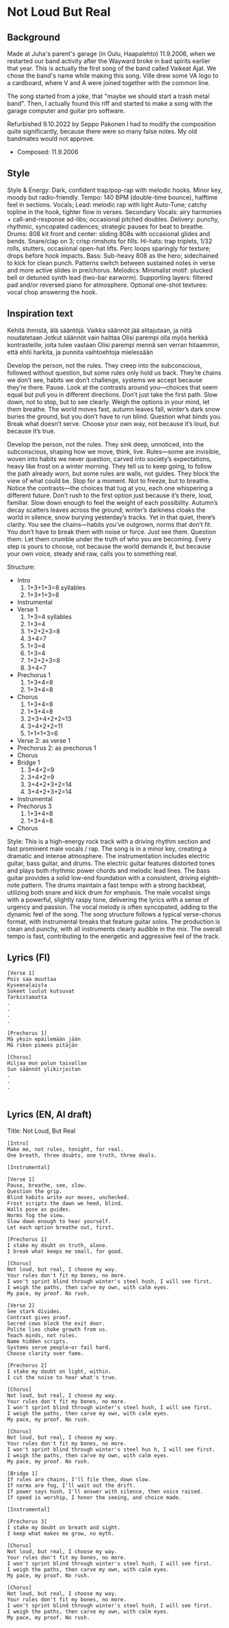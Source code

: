 # Not Loud But Real

## Background
Made at Juha's parent's garage (in Oulu, Haapalehto) 11.9.2006, when we restarted our band activity after the Wayward broke in bad spirits earlier that year. This is actually the first song of the band called Vaikeat Ajat. We chose the band's name while making this song. Ville drew some VA logo to a cardboard, where V and A were joined together with the common line.

The song started from a joke, that "maybe we should start a trash metal band". Then, I actually found this riff and started to make a song with the garage computer and guitar pro software.

Refurbished 9.10.2022 by Seppo Pakonen
I had to modify the composition quite significantly, because there were so many false notes. My old bandmates would not approve.

- Composed: 11.9.2006


## Style
Style & Energy: Dark, confident trap/pop-rap with melodic hooks. Minor key, moody but radio-friendly.
Tempo: 140 BPM (double-time bounce), halftime feel in sections.
Vocals; Lead: melodic rap with light Auto-Tune; catchy topline in the hook, tighter flow in verses.
Secondary Vocals: airy harmonies + call-and-response ad-libs; occasional pitched doubles.
Delivery: punchy, rhythmic, syncopated cadences; strategic pauses for beat to breathe.
Drums: 808 kit front and center: sliding 808s with occasional glides and bends.
Snare/clap on 3; crisp rimshots for fills.
Hi-hats: trap triplets, 1/32 rolls, stutters, occasional open-hat lifts.
Perc loops sparingly for texture; drops before hook impacts.
Bass: Sub-heavy 808 as the hero; sidechained to kick for clean punch.
Patterns switch between sustained notes in verse and more active slides in pre/chorus.
Melodics: Minimalist motif: plucked bell or detuned synth lead (two-bar earworm).
Supporting layers: filtered pad and/or reversed piano for atmosphere.
Optional one-shot textures: vocal chop answering the hook.


## Inspiration text

Kehitä ihmistä, älä sääntöjä.
Vaikka säännöt jää alitajutaan, ja niitä noudatetaan
Jotkut säännöt vain haittaa
Olisi parempi olla myös herkkä kontrasteille, joita tulee vastaan
Olisi parempi mennä sen verran hitaammin, että ehtii harkita, ja punnita vaihtoehtoja mielessään

Develop the person, not the rules. They creep into the subconscious, followed without question, but some rules only hold us back. They’re chains we don’t see, habits we don’t challenge, systems we accept because they’re there. Pause. Look at the contrasts around you—choices that seem equal but pull you in different directions. Don’t just take the first path. Slow down, not to stop, but to see clearly. Weigh the options in your mind, let them breathe. The world moves fast, autumn leaves fall, winter’s dark snow buries the ground, but you don’t have to run blind. Question what binds you. Break what doesn’t serve. Choose your own way, not because it’s loud, but because it’s true.

Develop the person, not the rules. They sink deep, unnoticed, into the subconscious, shaping how we move, think, live. Rules—some are invisible, woven into habits we never question, carved into society’s expectations, heavy like frost on a winter morning. They tell us to keep going, to follow the path already worn, but some rules are walls, not guides. They block the view of what could be. Stop for a moment. Not to freeze, but to breathe. Notice the contrasts—the choices that tug at you, each one whispering a different future. Don’t rush to the first option just because it’s there, loud, familiar. Slow down enough to feel the weight of each possibility. Autumn’s decay scatters leaves across the ground; winter’s darkness cloaks the world in silence, snow burying yesterday’s tracks. Yet in that quiet, there’s clarity. You see the chains—habits you’ve outgrown, norms that don’t fit. You don’t have to break them with noise or force. Just see them. Question them. Let them crumble under the truth of who you are becoming. Every step is yours to choose, not because the world demands it, but because your own voice, steady and raw, calls you to something real.



Structure:
- Intro
	1. 1+3+1+3=8 syllables
	2. 1+3+1+3=8
- Instrumental
- Verse 1
	1. 1+3=4 syllables
	2. 1+3=4
	3. 1+2+2+3=8
	4. 3+4=7
	5. 1+3=4
	6. 1+3=4
	7. 1+2+2+3=8
	8. 3+4=7
- Prechorus 1
	1. 1+3+4=8
	2. 1+3+4=8
- Chorus
	1. 1+3+4=8
	2. 1+3+4=8
	3. 2+3+4+2+2=13
	4. 3+4+2+2=11
	5. 1+1+1+3=6
- Verse 2: as verse 1
- Prechorus 2: as prechorus 1
- Chorus
- Bridge 1
	1. 3+4+2=9
	2. 3+4+2=9
	3. 3+4+2+3+2=14
	4. 3+4+2+3+2=14
- Instrumental
- Prechorus 3
	1. 1+3+4=8
	2. 1+3+4=8
- Chorus




Style:
This is a high-energy rock track with a driving rhythm section and fast prominent male vocals / rap.
The song is in a minor key, creating a dramatic and intense atmosphere.
The instrumentation includes electric guitar, bass guitar, and drums.
The electric guitar features distorted tones and plays both rhythmic power chords and melodic lead lines.
The bass guitar provides a solid low-end foundation with a consistent, driving eighth-note pattern.
The drums maintain a fast tempo with a strong backbeat, utilizing both snare and kick drum for emphasis.
The male vocalist sings with a powerful, slightly raspy tone, delivering the lyrics with a sense of urgency and passion.
The vocal melody is often syncopated, adding to the dynamic feel of the song.
The song structure follows a typical verse-chorus format, with instrumental breaks that feature guitar solos.
The production is clean and punchy, with all instruments clearly audible in the mix.
The overall tempo is fast, contributing to the energetic and aggressive feel of the track.

## Lyrics (FI)
```
[Verse 1]
Pois saa muuttaa
Kyseenalaista
Sokeet luulot kutsuvat
Tarkistamatta
.
.
.
.

[Prechorus 1]
Mä yksin epäilemään jään
Mä rikon pimees pitäjän

[Chorus]
Hiljaa mun polun taivallan
Sun säännöt ylikirjoitan
.
.
.


```


## Lyrics (EN, AI draft)
Title: Not Loud, But Real

```
[Intro]
Make me, not rules, tonight, for real.
One breath, three doubts, one truth, three deals.

[Instrumental]

[Verse 1]
Pause, breathe, see, slow.
Question the grip.
Blind habits write our moves, unchecked.
Frost scripts the dawn we heed, blind.
Walls pose as guides.
Norms fog the view.
Slow down enough to hear yourself.
Let each option breathe out, first.

[Prechorus 1]
I stake my doubt on truth, alone.
I break what keeps me small, for good.

[Chorus]
Not loud, but real, I choose my way.
Your rules don't fit my bones, no more.
I won't sprint blind through winter's steel hush, I will see first.
I weigh the paths, then carve my own, with calm eyes.
My pace, my proof. No rush.

[Verse 2]
See stark divides.
Contrast gives proof.
Sacred cows block the exit door.
Polite lies choke growth from us.
Teach minds, not rules.
Name hidden scripts.
Systems serve people—or fail hard.
Choose clarity over fame.

[Prechorus 2]
I stake my doubt on light, within.
I cut the noise to hear what's true.

[Chorus]
Not loud, but real, I choose my way.
Your rules don't fit my bones, no more.
I won't sprint blind through winter's steel hush, I will see first.
I weigh the paths, then carve my own, with calm eyes.
My pace, my proof. No rush.

[Chorus]
Not loud, but real, I choose my way.
Your rules don't fit my bones, no more.
I won't sprint blind through winter's steel hus h, I will see first.
I weigh the paths, then carve my own, with calm eyes.
My pace, my proof. No rush.

[Bridge 1]
If rules are chains, I'll file them, down slow.
If norms are fog, I'll wait out the drift.
If power says hush, I'll answer with silence, then voice raised.
If speed is worship, I honor the seeing, and choice made.

[Instrumental]

[Prechorus 3]
I stake my doubt on breath and sight.
I keep what makes me grow, no myth.

[Chorus]
Not loud, but real, I choose my way.
Your rules don't fit my bones, no more.
I won't sprint blind through winter's steel hush, I will see first.
I weigh the paths, then carve my own, with calm eyes.
My pace, my proof. No rush.

[Chorus]
Not loud, but real, I choose my way.
Your rules don't fit my bones, no more.
I won't sprint blind through winter's steel hush, I will see first.
I weigh the paths, then carve my own, with calm eyes.
My pace, my proof. No rush.
